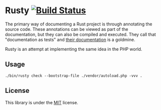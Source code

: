 Rusty [![Build Status](https://travis-ci.org/K-Phoen/Rusty.svg?branch=master)](https://travis-ci.org/K-Phoen/Rusty)
=====

The primary way of documenting a Rust project is through annotating the source
code. These annotations can be viewed as part of the documentation, but they can
also be compiled and executed. They call that "documentation as tests" and [their
documentation](https://doc.rust-lang.org/book/documentation.html) is a goldmine.

Rusty is an attempt at implementing the same idea in the PHP world.

Usage
-----

```
./bin/rusty check --bootstrap-file ./vendor/autoload.php -vvv .
```

License
-------

This library is under the [MIT](LICENSE) license.

